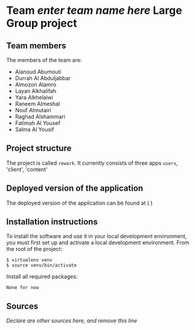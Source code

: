 # Team *enter team name here* Large Group project

## Team members
The members of the team are:
- Alanoud Abumouti
- Durrah Al Abduljabbar
- Almozon Alamro
- Layan Alkhalifah
- Yara Alkhelaiwi
- Raneem Almeshal
- Nouf Almutairi
- Raghad Alshammari
- Fatimah Al Yousef
- Salma Al Yousif

## Project structure
The project is called `rework`.  It currently consists of three apps `users`, 'client', 'content'

## Deployed version of the application
The deployed version of the application can be found at ( )

## Installation instructions
To install the software and use it in your local development environment, you must first set up and activate a local development environment.  From the root of the project:

```
$ virtualenv venv
$ source venv/bin/activate
```

Install all required packages:

```
None for now
```

## Sources
*Declare are other sources here, and remove this line*
